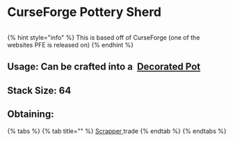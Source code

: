 # CurseForge Pottery Sherd

<figure><img src="https://github.com/user-attachments/assets/10f33fcb-305e-4824-a2b3-8f5e22630b5c" alt=""><figcaption></figcaption></figure>

{% hint style="info" %}
This is based off of CurseForge (one of the websites PFE is released on)
{% endhint %}

## Usage: Can be crafted into a <img src="https://minecraft.wiki/images/thumb/Decorated_Pot_(N)_JE2_BE2.png/150px-Decorated_Pot_(N)_JE2_BE2.png?1209f" alt="" data-size="line"> [Decorated Pot](https://minecraft.wiki/w/Decorated\_Pot)

## <img src="https://minecraft.wiki/images/Light_Gray_Bundle_JE1_BE1.png?b552e" alt="" data-size="line">Stack Size: 64

## Obtaining:

{% tabs %}
{% tab title="" %}
[Scrapper ](../../mobs/traders/scrapper.md)trade
{% endtab %}
{% endtabs %}

